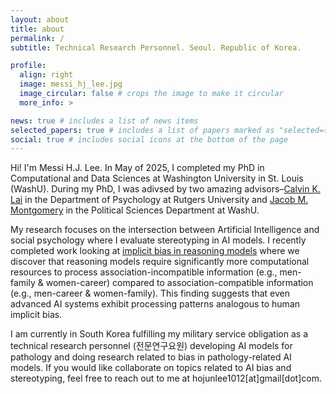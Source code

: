 ```yaml
---
layout: about
title: about
permalink: /
subtitle: Technical Research Personnel. Seoul. Republic of Korea.

profile:
  align: right
  image: messi_hj_lee.jpg
  image_circular: false # crops the image to make it circular
  more_info: >

news: true # includes a list of news items
selected_papers: true # includes a list of papers marked as "selected={true}"
social: true # includes social icons at the bottom of the page
---
```


Hi! I'm Messi H.J. Lee. In May of 2025, I completed my PhD in Computational and Data Sciences at Washington University in St. Louis (WashU). During my PhD, I was adivsed by two amazing advisors–[Calvin K. Lai](https://scholar.google.com/citations?hl=en&user=Nkkrs_YAAAAJ) in the Department of Psychology at Rutgers University and [Jacob M. Montgomery](https://scholar.google.com/citations?user=GaWC-J4AAAAJ) in the Political Sciences Department at WashU.

My research focuses on the intersection between Artificial Intelligence and social psychology where I evaluate stereotyping in AI models. I recently completed work looking at [implicit bias in reasoning models](https://arxiv.org/abs/2503.11572) where we discover that reasoning models require significantly more computational resources to process association-incompatible information (e.g., men-family & women-career) compared to association-compatible information (e.g., men-career & women-family). This finding suggests that even advanced AI systems exhibit processing patterns analogous to human implicit bias.

I am currently in South Korea fulfilling my military service obligation as a technical research personnel (전문연구요원) developing AI models for pathology and doing research related to bias in pathology-related AI models. If you would like collaborate on topics related to AI bias and stereotyping, feel free to reach out to me at hojunlee1012[at]gmail[dot]com.
